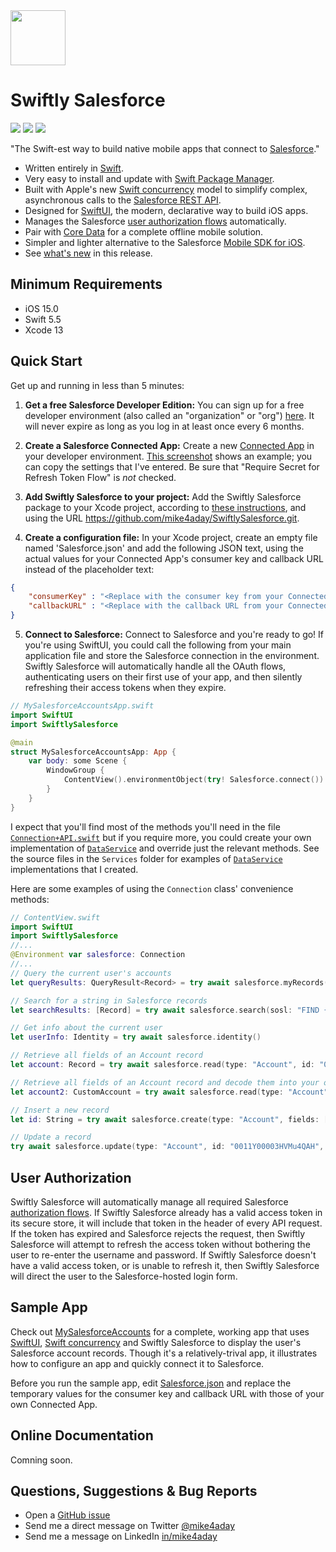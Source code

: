 <img src="https://mike4aday.github.io/SwiftlySalesforce/images/Swiftly-Salesforce-Logo.svg" width="88px"/> 

# Swiftly Salesforce

<img src="https://img.shields.io/badge/%20in-swift%205.5-orange.svg"/>&nbsp;<img src="https://img.shields.io/cocoapods/p/SwiftlySalesforce.svg?style=flat"/>&nbsp;<img src="https://img.shields.io/github/license/mike4aday/SwiftlySalesforce"/>

"The Swift-est way to build native mobile apps that connect to [Salesforce](https://www.salesforce.com/products/platform/overview/)."

* Written entirely in [Swift](https://developer.apple.com/swift/).
* Very easy to install and update with [Swift Package Manager](https://developer.apple.com/documentation/swift_packages/adding_package_dependencies_to_your_app).
* Built with Apple's new [Swift concurrency](https://developer.apple.com/news/?id=2o3euotz) model to simplify complex, asynchronous calls to the [Salesforce REST API](https://developer.salesforce.com/docs/atlas.en-us.api_rest.meta/api_rest/).
* Designed for [SwiftUI](https://developer.apple.com/documentation/swiftui/), the modern, declarative way to build iOS apps.
* Manages the Salesforce [user authorization flows](https://help.salesforce.com/articleView?id=sf.remoteaccess_oauth_flows.htm&type=5) automatically.
* Pair with [Core Data](https://developer.apple.com/documentation/coredata) for a complete offline mobile solution.
* Simpler and lighter alternative to the Salesforce [Mobile SDK for iOS](https://github.com/forcedotcom/SalesforceMobileSDK-iOS).
* See [what's new](./CHANGELOG.md) in this release.

## Minimum Requirements
* iOS 15.0
* Swift 5.5
* Xcode 13

## Quick Start
Get up and running in less than 5 minutes:

1. **Get a free Salesforce Developer Edition:** You can sign up for a free developer environment (also called an "organization" or "org") [here](https://developer.salesforce.com/signup). It will never expire as long as you log in at least once every 6 months.

2. **Create a Salesforce Connected App:** Create a new [Connected App](https://help.salesforce.com/articleView?id=sf.connected_app_create.htm&type=5) in your developer environment. [This screenshot](https://mike4aday.github.io/SwiftlySalesforce/images/ConnectedAppDefinition.png) shows an example; you can copy the settings that I've entered. Be sure that "Require Secret for Refresh Token Flow" is *not* checked.

3. **Add Swiftly Salesforce to your project:** Add the Swiftly Salesforce package to your Xcode project, according to [these instructions](https://developer.apple.com/documentation/xcode/adding_package_dependencies_to_your_app), and using the URL https://github.com/mike4aday/SwiftlySalesforce.git.

4. **Create a configuration file:** In your Xcode project, create an empty file named 'Salesforce.json' and add the following JSON text, using the actual values for your Connected App's consumer key and callback URL instead of the placeholder text:
```json
{
    "consumerKey" : "<Replace with the consumer key from your Connected App definition>",
    "callbackURL" : "<Replace with the callback URL from your Connected App definition>"
}
```

5. **Connect to Salesforce:** Connect to Salesforce and you're ready to go! If you're using SwiftUI, you could call the following from your main application file and store the Salesforce connection in the environment. Swiftly Salesforce will automatically handle all the OAuth flows, authenticating users on their first use of your app, and then silently refreshing their access tokens when they expire.

```swift
// MySalesforceAccountsApp.swift
import SwiftUI
import SwiftlySalesforce

@main
struct MySalesforceAccountsApp: App {
    var body: some Scene {
        WindowGroup {
            ContentView().environmentObject(try! Salesforce.connect())
        }
    }
}
```

I expect that you'll find most of the methods you'll need in the file [`Connection+API.swift`](https://github.com/mike4aday/SwiftlySalesforce/blob/fc9a5cfd659537cdde34059df35e6b5a1f8f229d/Sources/SwiftlySalesforce/Connection+API.swift) but if you require more, you could create your own implementation of [`DataService`](https://github.com/mike4aday/SwiftlySalesforce/blob/fc9a5cfd659537cdde34059df35e6b5a1f8f229d/Sources/SwiftlySalesforce/DataService.swift) and override just the relevant methods. See the source files in the `Services` folder for examples of [`DataService`](https://github.com/mike4aday/SwiftlySalesforce/blob/fc9a5cfd659537cdde34059df35e6b5a1f8f229d/Sources/SwiftlySalesforce/DataService.swift) implementations that I created.

Here are some examples of using the `Connection` class' convenience methods:

```swift
// ContentView.swift
import SwiftUI
import SwiftlySalesforce
//...
@Environment var salesforce: Connection
//...
// Query the current user's accounts
let queryResults: QueryResult<Record> = try await salesforce.myRecords(type: "Account")

// Search for a string in Salesforce records
let searchResults: [Record] = try await salesforce.search(sosl: "FIND {Joe Smith}")

// Get info about the current user
let userInfo: Identity = try await salesforce.identity()

// Retrieve all fields of an Account record
let account: Record = try await salesforce.read(type: "Account", id: "0011Y00003HVMu4QAH")

// Retrieve all fields of an Account record and decode them into your own, custom Decodable instance
let account2: CustomAccount = try await salesforce.read(type: "Account", id: "0011Y00003HVMu4QAH") 

// Insert a new record
let id: String = try await salesforce.create(type: "Account", fields: ["Name": "Acme Corp."]

// Update a record
try await salesforce.update(type: "Account", id: "0011Y00003HVMu4QAH", fields: ["BillingCity": "Austin"])
```

## User Authorization
Swiftly Salesforce will automatically manage all required Salesforce [authorization flows](https://help.salesforce.com/articleView?id=sf.remoteaccess_oauth_flows.htm&type=5). If Swiftly Salesforce already has a valid access token in its secure  store, it will include that token in the header of every API request. If the token has expired and Salesforce rejects the request, then Swiftly Salesforce will attempt to refresh the access token without bothering the user to re-enter the username and password. If Swiftly Salesforce doesn't have a valid access token, or is unable to refresh it, then Swiftly Salesforce will direct the user to the Salesforce-hosted login form.

## Sample App
Check out [MySalesforceAccounts](https://github.com/mike4aday/MySalesforceAccounts) for a complete, working app that uses [SwiftUI](https://developer.apple.com/documentation/swiftui/), [Swift concurrency](https://developer.apple.com/news/?id=2o3euotz) and Swiftly Salesforce to display the user's Salesforce account records. Though it's a relatively-trival app, it illustrates how to configure an app and quickly connect it to Salesforce.

Before you run the sample app, edit [Salesforce.json](https://github.com/mike4aday/MySalesforceAccounts/blob/2fa839ad30155d384712c3b155dddb2ed19119b8/MySalesforceAccounts/Salesforce.json) and replace the temporary values for the consumer key and callback URL with those of your own Connected App.

## Online Documentation
Comning soon. 

## Questions, Suggestions & Bug Reports
* Open a [GitHub issue](https://github.com/mike4aday/SwiftlySalesforce/issues/new)
* Send me a direct message on Twitter [@mike4aday](https://twitter.com/mike4aday)
* Send me a message on LinkedIn [in/mike4aday](https://www.linkedin.com/in/mike4aday)
